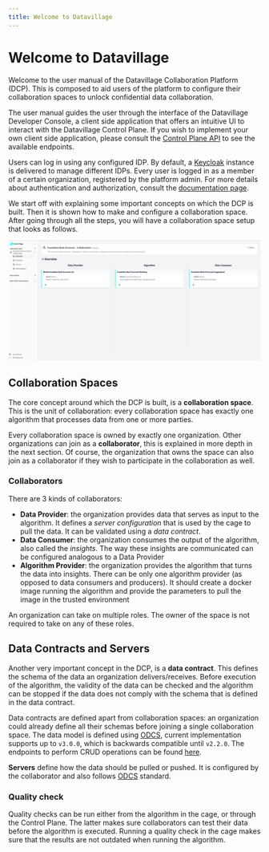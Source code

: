 ```yaml
---
title: Welcome to Datavillage
---
```


# Welcome to Datavillage

Welcome to the user manual of the Datavillage Collaboration Platform (DCP). This is composed to aid users of the platform to configure their collaboration spaces to unlock confidential data collaboration.

The user manual guides the user through the interface of the Datavillage Developer Console, a client side application that offers an intuitive UI to interact with the Datavillage Control Plane. If you wish to implement your own client side application, please consult the [Control Plane API](/docs/api/control-plane) to see the available endpoints.

Users can log in using any configured IDP. By default, a [Keycloak](https://www.keycloak.org/) instance is delivered to manage different IDPs. Every user is logged in as a member of a certain organization, registered by the platform admin. For more details about authentication and authorization, consult the [documentation page](/docs/user-manual/collaboration-space-owner/auth).

We start off with explaining some important concepts on which the DCP is built. Then it is shown how to make and configure a collaboration space. After going through all the steps, you will have a collaboration space setup that looks as follows.

![screenshot of final state of collaboration space in Datavillage Developer Console](img/36_overview_dataconsumer_configured.png)

## Collaboration Spaces

The core concept around which the DCP is built, is a **collaboration space**. This is the unit of collaboration: every collaboration space has exactly one algorithm that processes data from one or more parties.

Every collaboration space is owned by exactly one organization. Other organizations can join as a **collaborator**, this is explained in more depth in the next section. Of course, the organization that owns the space can also join as a collaborator if they wish to participate in the collaboration as well.

### Collaborators

There are 3 kinds of collaborators:

- **Data Provider**: the organization provides data that serves as input to the algorithm. It defines a _server configuration_ that is used by the cage to pull the data. It can be validated using a _data contract_.
- **Data Consumer**: the organization consumes the output of the algorithm, also called the _insights_. The way these insights are communicated can be configured analogous to a Data Provider
- **Algorithm Provider**: the organization provides the algorithm that turns the data into insights. There can be only one algorithm provider (as opposed to data consumers and producers). It should create a docker image running the algorithm and provide the parameters to pull the image in the trusted environment

An organization can take on multiple roles. The owner of the space is not required to take on any of these roles.

## Data Contracts and Servers

Another very important concept in the DCP, is a **data contract**. This defines the schema of the data an organization delivers/receives. Before execution of the algorithm, the validity of the data can be checked and the algorithm can be stopped if the data does not comply with the schema that is defined in the data contract.

Data contracts are defined apart from collaboration spaces: an organization could already define all their schemas before joining a single collaboration space.
The data model is defined using [ODCS](https://bitol-io.github.io/open-data-contract-standard/v3.0.0/), current implementation supports up to `v3.0.0`, which is backwards compatible until `v2.2.0`. The endpoints to perform CRUD operations can be found [here](/dv-documentation/docs/api/control-plane/data-contracts).

**Servers** define how the data should be pulled or pushed. It is configured by the collaborator and also follows [ODCS](https://bitol-io.github.io/open-data-contract-standard/v3.0.0/) standard.

### Quality check

Quality checks can be run either from the algorithm in the cage, or through the Control Plane. The latter makes sure collaborators can test their data before the algorithm is executed. Running a quality check in the cage makes sure that the results are not outdated when running the algorithm.
